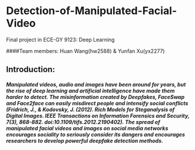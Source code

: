 # Detection-of-Manipulated-Facial-Video
Final project in ECE-GY 9123: Deep Learning

####Team members:
Huan Wang(hw2588) & Yunfan Xu(yx2277)

## Introduction:
#####  Manipulated videos, audio and images have been around for years, but the rise of deep learning and artificial intelligence have made them harder to detect. The misinformation created by Deepfakes, FaceSwap and Face2face can easily misdirect people and intensify social conflicts *(Fridrich, J., & Kodovsky, J. (2012). Rich Models for Steganalysis of Digital Images. IEEE Transactions on Information Forensics and Security, 7(3), 868-882. doi:10.1109/tifs.2012.2190402)*. The spread of manipulated facial videos and images on social media networks encourages sociality to seriously consider its dangers and encourages researchers to develop powerful deepfake detection methods. 
